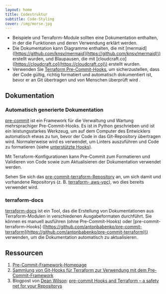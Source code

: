 ```yaml
---
layout: home
title: Codestruktur
subtitle: Code-Styling
cover: /img/morse.jpg
---
```



* Beispiele und Terraform-Module sollten eine Dokumentation enthalten, in der die Funktionen und deren Verwendung erklärt werden.
* Die Dokumentation kann Diagramme enthalten, die mit \[mermaid\] \([https://github.com/knsv/mermaid](https://github.com/knsv/mermaid)\) erstellt wurden, und Blaupausen, die mit \[cloudcraft.co\] \([https://cloudcraft.co](https://cloudcraft.co)\) erstellt wurden.
* Verwenden Sie [Terraform Pre-Commit-Hooks](https://github.com/antonbabenko/pre-commit-terraform), um sicherzustellen, dass der Code gültig, richtig formatiert und automatisch dokumentiert ist, bevor er an Git übertragen und von Menschen überprüft wird .


## Dokumentation

### Automatisch generierte Dokumentation

[pre-commit](https://pre-commit.com/) ist ein Framework für die Verwaltung und Wartung mehrsprachiger Pre-Commit-Hooks. Es ist in Python geschrieben und ist ein leistungsstarkes Werkzeug, um auf dem Computer des Entwicklers automatisch etwas zu tun, bevor der Code in das Git-Repository übertragen wird. Normalerweise wird es verwendet, um Linters auszuführen und Code zu formatieren \(siehe [unterstützte Hooks](https://pre-commit.com/hooks.html)\).

Mit Terraform-Konfigurationen kann Pre-Commit zum Formatieren und Validieren von Code sowie zum Aktualisieren der Dokumentation verwendet werden.

Sehen Sie sich das [pre-commit-terraform-Repository](https://github.com/antonbabenko/pre-commit-terraform/blob/master/README.md) an, um sich damit und vorhandene Repositorys \(z. B. [terraform- aws-vpc](https://github.com/terraform-aws-modules/terraform-aws-vpc)\), wo dies bereits verwendet wird.

### terraform-docs

[terraform-docs](https://github.com/segmentio/terraform-docs) ist ein Tool, das die Erstellung von Dokumentationen aus Terraform-Modulen in verschiedenen Ausgabeformaten durchführt. Sie können es manuell ausführen \(ohne Pre-Commit-Hooks\) oder \[pre-commit-terraform-Hooks\] \([https://github.com/antonbabenko/pre-commit-terraform](https://github.com/antonbabenko/pre-commit-terraform)\) verwenden, um die Dokumentation automatisch zu aktualisieren.

## Ressourcen

1. [Pre-Commit-Framework-Homepage](https://pre-commit.com/)
2. [Sammlung von Git-Hooks für Terraform zur Verwendung mit dem Pre-Commit-Framework](https://github.com/antonbabenko/pre-commit-terraform)
3. Blogpost von [Dean Wilson](https://github.com/deanwilson): [pre-commit Hooks and Terraform – a safety net for your Repositorys](https://www.unixdaemon.net/tools/terraform%20-precommit-Hooks/)

